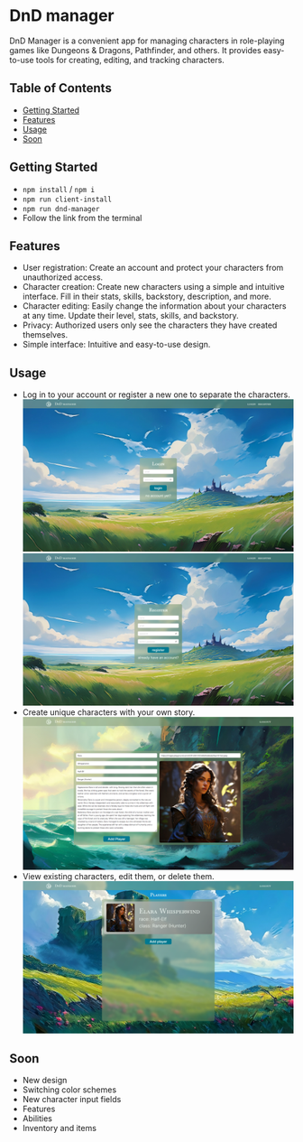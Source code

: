 # DnD manager

DnD Manager is a convenient app for managing characters in role-playing games like Dungeons & Dragons, Pathfinder, and others. It provides easy-to-use tools for creating, editing, and tracking characters.

## Table of Contents

* [Getting Started](#getting-started)
* [Features](#features)
* [Usage](#usage)
* [Soon](#soon)

## Getting Started

* `npm install` / `npm i`
* `npm run client-install`
* `npm run dnd-manager`
* Follow the link from the terminal

## Features

* User registration: Create an account and protect your characters from unauthorized access.
* Character creation: Create new characters using a simple and intuitive interface. Fill in their stats, skills, backstory, description, and more.
* Character editing: Easily change the information about your characters at any time. Update their level, stats, skills, and backstory.
* Privacy: Authorized users only see the characters they have created themselves.
* Simple interface: Intuitive and easy-to-use design.

## Usage

* Log in to your account or register a new one to separate the characters.
![ScreenShot](./images/view_1.png)
![ScreenShot](./images/view_2.png)
* Create unique characters with your own story.
![ScreenShot](./images/view_3.png)
* View existing characters, edit them, or delete them.
![ScreenShot](./images/view_4.png)

## Soon
* New design
* Switching color schemes
* New character input fields
* Features
* Abilities
* Inventory and items